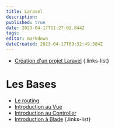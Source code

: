 ```yaml
---
title: Laravel
description: 
published: true
date: 2023-04-17T11:27:02.844Z
tags: 
editor: markdown
dateCreated: 2023-04-17T09:32:49.384Z
---
```


- [Création d'un projet Laravel](/Laravel/creer-un-projet)
{.links-list}

# Les Bases
- [Le routing](/Laravel/routing)
- [Introduction au Vue](/Laravel/Vue)
- [Introduction au Controller](/Laravel/Controller)
- [Introduction à Blade](/Laravel/Blade)
{.links-list}